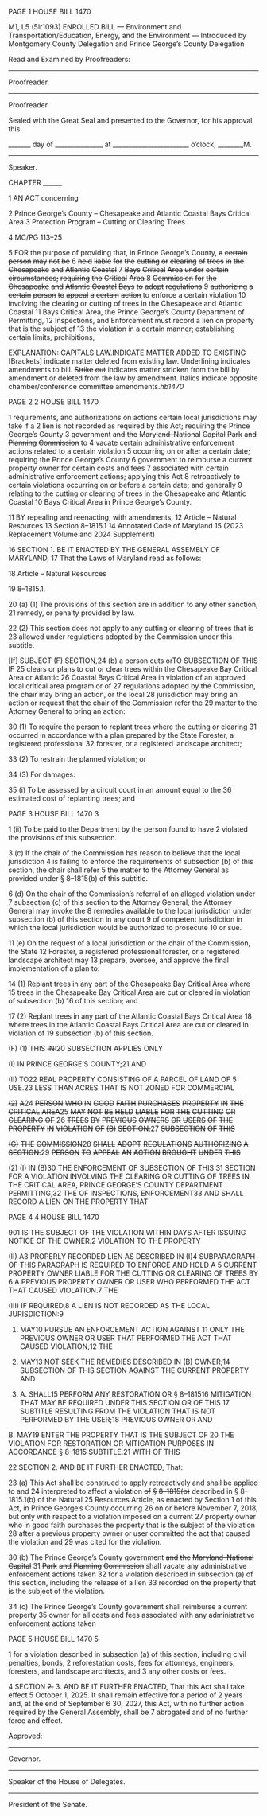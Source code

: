 PAGE 1
HOUSE BILL 1470

M1, L5 (5lr1093)
ENROLLED BILL
— Environment and Transportation/Education, Energy, and the Environment —
Introduced by Montgomery County Delegation and Prince George’s County
Delegation

Read and Examined by Proofreaders:

_______________________________________________
Proofreader.
_______________________________________________
Proofreader.

Sealed with the Great Seal and presented to the Governor, for his approval this

_______ day of _______________ at ________________________ o’clock, ________M.

______________________________________________
Speaker.

CHAPTER ______

1 AN ACT concerning

2 Prince George’s County – Chesapeake and Atlantic Coastal Bays Critical Area
3 Protection Program – Cutting or Clearing Trees

4 MC/PG 113–25

5 FOR the purpose of providing that, in Prince George’s County, ~~a~~ ~~certain~~ ~~person~~ ~~may~~ ~~not~~ ~~be~~
6 ~~held~~ ~~liable~~ ~~for~~ ~~the~~ ~~cutting~~ ~~or~~ ~~clearing~~ ~~of~~ ~~trees~~ ~~in~~ ~~the~~ ~~Chesapeake~~ ~~and~~ ~~Atlantic~~ ~~Coastal~~
7 ~~Bays~~ ~~Critical~~ ~~Area~~ ~~under~~ ~~certain~~ ~~circumstances;~~ ~~requiring~~ ~~the~~ ~~Critical~~ ~~Area~~
8 ~~Commission~~ ~~for~~ ~~the~~ ~~Chesapeake~~ ~~and~~ ~~Atlantic~~ ~~Coastal~~ ~~Bays~~ ~~to~~ ~~adopt~~ ~~regulations~~
9 ~~authorizing~~ ~~a~~ ~~certain~~ ~~person~~ ~~to~~ ~~appeal~~ ~~a~~ ~~certain~~ ~~action~~ to enforce a certain violation
10 involving the clearing or cutting of trees in the Chesapeake and Atlantic Coastal
11 Bays Critical Area, the Prince George’s County Department of Permitting,
12 Inspections, and Enforcement must record a lien on property that is the subject of
13 the violation in a certain manner; establishing certain limits, prohibitions,

EXPLANATION: CAPITALS LAW.INDICATE MATTER ADDED TO EXISTING
[Brackets] indicate matter deleted from existing law.
Underlining indicates amendments to bill.
~~Strike~~ ~~out~~ indicates matter stricken from the bill by amendment or deleted from the law by
amendment.
Italics indicate opposite chamber/conference committee amendments.*hb1470*

PAGE 2
2 HOUSE BILL 1470

1 requirements, and authorizations on actions certain local jurisdictions may take if a
2 lien is not recorded as required by this Act; requiring the Prince George’s County
3 government ~~and~~ ~~the~~ ~~Maryland–National~~ ~~Capital~~ ~~Park~~ ~~and~~ ~~Planning~~ ~~Commission~~ to
4 vacate certain administrative enforcement actions related to a certain violation
5 occurring on or after a certain date; requiring the Prince George’s County
6 government to reimburse a current property owner for certain costs and fees
7 associated with certain administrative enforcement actions; applying this Act
8 retroactively to certain violations occurring on or before a certain date; and generally
9 relating to the cutting or clearing of trees in the Chesapeake and Atlantic Coastal
10 Bays Critical Area in Prince George’s County.

11 BY repealing and reenacting, with amendments,
12 Article – Natural Resources
13 Section 8–1815.1
14 Annotated Code of Maryland
15 (2023 Replacement Volume and 2024 Supplement)

16 SECTION 1. BE IT ENACTED BY THE GENERAL ASSEMBLY OF MARYLAND,
17 That the Laws of Maryland read as follows:

18 Article – Natural Resources

19 8–1815.1.

20 (a) (1) The provisions of this section are in addition to any other sanction,
21 remedy, or penalty provided by law.

22 (2) This section does not apply to any cutting or clearing of trees that is
23 allowed under regulations adopted by the Commission under this subtitle.

[If] SUBJECT (F) SECTION,24 (b) a person cuts orTO SUBSECTION OF THIS IF
25 clears or plans to cut or clear trees within the Chesapeake Bay Critical Area or Atlantic
26 Coastal Bays Critical Area in violation of an approved local critical area program or of
27 regulations adopted by the Commission, the chair may bring an action, or the local
28 jurisdiction may bring an action or request that the chair of the Commission refer the
29 matter to the Attorney General to bring an action:

30 (1) To require the person to replant trees where the cutting or clearing
31 occurred in accordance with a plan prepared by the State Forester, a registered professional
32 forester, or a registered landscape architect;

33 (2) To restrain the planned violation; or

34 (3) For damages:

35 (i) To be assessed by a circuit court in an amount equal to the
36 estimated cost of replanting trees; and

PAGE 3
HOUSE BILL 1470 3

1 (ii) To be paid to the Department by the person found to have
2 violated the provisions of this subsection.

3 (c) If the chair of the Commission has reason to believe that the local jurisdiction
4 is failing to enforce the requirements of subsection (b) of this section, the chair shall refer
5 the matter to the Attorney General as provided under § 8–1815(b) of this subtitle.

6 (d) On the chair of the Commission’s referral of an alleged violation under
7 subsection (c) of this section to the Attorney General, the Attorney General may invoke the
8 remedies available to the local jurisdiction under subsection (b) of this section in any court
9 of competent jurisdiction in which the local jurisdiction would be authorized to prosecute
10 or sue.

11 (e) On the request of a local jurisdiction or the chair of the Commission, the State
12 Forester, a registered professional forester, or a registered landscape architect may
13 prepare, oversee, and approve the final implementation of a plan to:

14 (1) Replant trees in any part of the Chesapeake Bay Critical Area where
15 trees in the Chesapeake Bay Critical Area are cut or cleared in violation of subsection (b)
16 of this section; and

17 (2) Replant trees in any part of the Atlantic Coastal Bays Critical Area
18 where trees in the Atlantic Coastal Bays Critical Area are cut or cleared in violation of
19 subsection (b) of this section.

(F) (1) THIS ~~IN:~~20 SUBSECTION APPLIES ONLY

(I) IN PRINCE GEORGE’S COUNTY;21 AND

(II) TO22 REAL PROPERTY CONSISTING OF A PARCEL OF LAND OF
5 USE.23 LESS THAN ACRES THAT IS NOT ZONED FOR COMMERCIAL

~~(2)~~ ~~A~~24 ~~PERSON~~ ~~WHO~~ ~~IN~~ ~~GOOD~~ ~~FAITH~~ ~~PURCHASES~~ ~~PROPERTY~~ ~~IN~~ ~~THE~~
~~CRITICAL~~ ~~AREA~~25 ~~MAY~~ ~~NOT~~ ~~BE~~ ~~HELD~~ ~~LIABLE~~ ~~FOR~~ ~~THE~~ ~~CUTTING~~ ~~OR~~ ~~CLEARING~~ ~~OF~~
26 ~~TREES~~ ~~BY~~ ~~PREVIOUS~~ ~~OWNERS~~ ~~OR~~ ~~USERS~~ ~~OF~~ ~~THE~~ ~~PROPERTY~~ ~~IN~~ ~~VIOLATION~~ ~~OF~~
~~(B)~~ ~~SECTION.~~27 ~~SUBSECTION~~ ~~OF~~ ~~THIS~~

~~(G)~~ ~~THE~~ ~~COMMISSION~~28 ~~SHALL~~ ~~ADOPT~~ ~~REGULATIONS~~ ~~AUTHORIZING~~ ~~A~~
~~SECTION.~~29 ~~PERSON~~ ~~TO~~ ~~APPEAL~~ ~~AN~~ ~~ACTION~~ ~~BROUGHT~~ ~~UNDER~~ ~~THIS~~

(2) (I) IN (B)30 THE ENFORCEMENT OF SUBSECTION OF THIS
31 SECTION FOR A VIOLATION INVOLVING THE CLEARING OR CUTTING OF TREES IN THE
CRITICAL AREA, PRINCE GEORGE’S COUNTY DEPARTMENT PERMITTING,32 THE OF
INSPECTIONS, ENFORCEMENT33 AND SHALL RECORD A LIEN ON THE PROPERTY THAT

PAGE 4
4 HOUSE BILL 1470

901 IS THE SUBJECT OF THE VIOLATION WITHIN DAYS AFTER ISSUING NOTICE OF THE
OWNER.2 VIOLATION TO THE PROPERTY

(II) A3 PROPERLY RECORDED LIEN AS DESCRIBED IN
(I)4 SUBPARAGRAPH OF THIS PARAGRAPH IS REQUIRED TO ENFORCE AND HOLD A
5 CURRENT PROPERTY OWNER LIABLE FOR THE CUTTING OR CLEARING OF TREES BY
6 A PREVIOUS PROPERTY OWNER OR USER WHO PERFORMED THE ACT THAT CAUSED
VIOLATION.7 THE

(III) IF REQUIRED,8 A LIEN IS NOT RECORDED AS THE LOCAL
JURISDICTION:9

1. MAY10 PURSUE AN ENFORCEMENT ACTION AGAINST
11 ONLY THE PREVIOUS OWNER OR USER THAT PERFORMED THE ACT THAT CAUSED
VIOLATION;12 THE

2. MAY13 NOT SEEK THE REMEDIES DESCRIBED IN
(B) OWNER;14 SUBSECTION OF THIS SECTION AGAINST THE CURRENT PROPERTY AND

3. A. SHALL15 PERFORM ANY RESTORATION OR
§ 8–181516 MITIGATION THAT MAY BE REQUIRED UNDER THIS SECTION OR OF THIS
17 SUBTITLE RESULTING FROM THE VIOLATION THAT IS NOT PERFORMED BY THE
USER;18 PREVIOUS OWNER OR AND

B. MAY19 ENTER THE PROPERTY THAT IS THE SUBJECT OF
20 THE VIOLATION FOR RESTORATION OR MITIGATION PURPOSES IN ACCORDANCE
§ 8–1815 SUBTITLE.21 WITH OF THIS

22 SECTION 2. AND BE IT FURTHER ENACTED, That:

23 (a) This Act shall be construed to apply retroactively and shall be applied to and
24 interpreted to affect a violation ~~of~~ ~~§~~ ~~8–1815(b)~~ described in § 8–1815.1(b) of the Natural
25 Resources Article, as enacted by Section 1 of this Act, in Prince George’s County occurring
26 on or before November 7, 2018, but only with respect to a violation imposed on a current
27 property owner who in good faith purchases the property that is the subject of the violation
28 after a previous property owner or user committed the act that caused the violation and
29 was cited for the violation.

30 (b) The Prince George’s County government ~~and~~ ~~the~~ ~~Maryland–National~~ ~~Capital~~
31 ~~Park~~ ~~and~~ ~~Planning~~ ~~Commission~~ shall vacate any administrative enforcement actions taken
32 for a violation described in subsection (a) of this section, including the release of a lien
33 recorded on the property that is the subject of the violation.

34 (c) The Prince George’s County government shall reimburse a current property
35 owner for all costs and fees associated with any administrative enforcement actions taken

PAGE 5
HOUSE BILL 1470 5

1 for a violation described in subsection (a) of this section, including civil penalties, bonds,
2 reforestation costs, fees for attorneys, engineers, foresters, and landscape architects, and
3 any other costs or fees.

4 SECTION ~~2.~~ 3. AND BE IT FURTHER ENACTED, That this Act shall take effect
5 October 1, 2025. It shall remain effective for a period of 2 years and, at the end of September
6 30, 2027, this Act, with no further action required by the General Assembly, shall be
7 abrogated and of no further force and effect.

Approved:

________________________________________________________________________________
Governor.

________________________________________________________________________________
Speaker of the House of Delegates.

________________________________________________________________________________
President of the Senate.